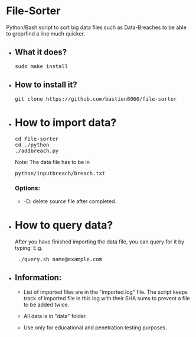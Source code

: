 # File-Sorter
Python/Bash script to sort big data files such as Data-Breaches to be able to grep/find a line much quicker.


<ul>
<li>
<h2>What it does?</h2>
</li>
<p>
<pre>sudo make install</pre>
</p>

<li>
<h2>How to install it?</h2>
</li>
<p>
<pre>git clone https://github.com/bastien8060/file-sorter</pre>
</p>

<li>
<h1>How to import data?</h1>
</li>
<p><pre>cd file-sorter
cd ./python
./addbreach.py</pre>
Note: The data file has to be in <pre>python/inputbreach/breach.txt</pre>
<h3>
Options:
</h3>
<ul>
<li>-D: delete source file after completed.</li>
</ul>


<li>
<h1>How to query data?</h1>
</li>
<p>After you have finished importing the data file, you can query for it by typing:
E.g.<pre> ./query.sh name@example.com</pre> </p>


<li>
<h2>Information:</h2>
</li><ul>
<li><p>List of imported files are in the "imported.log" file. The script keeps track of imported file in this log with their SHA sums to prevent a file to be added twice.</p></li>
 <li><p>All data is in "data" folder.</p></li>
 <li><p>Use only for educational and penetration testing purposes.</p></li></ul>
</ul>






